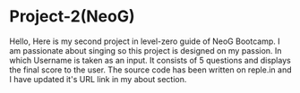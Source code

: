 # Project-2(NeoG)

Hello, 
Here is my second project in level-zero guide of NeoG Bootcamp.
I am passionate about singing so this project is designed on my passion. In which Username is taken as an input.
It consists of 5 questions and displays the final score to the user.
The source code has been written on reple.in and I have updated it's URL link in my about section.
